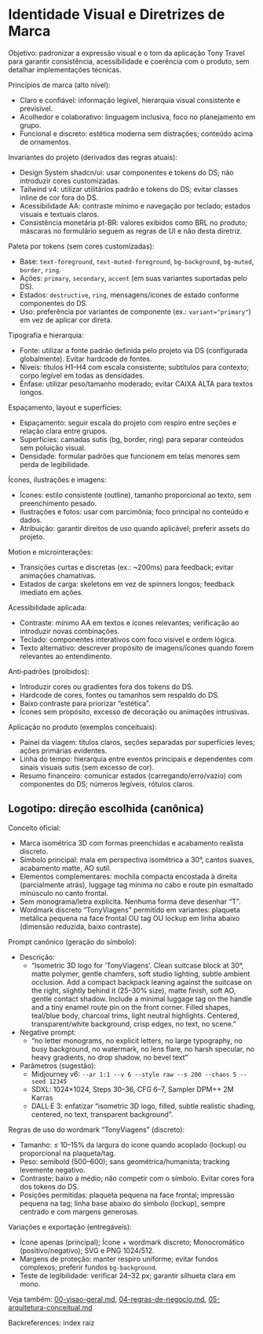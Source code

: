# Identidade Visual e Diretrizes de Marca

Objetivo: padronizar a expressão visual e o tom da aplicação Tony Travel para garantir consistência, acessibilidade e coerência com o produto, sem detalhar implementações técnicas.

Princípios de marca (alto nível):
- Claro e confiável: informação legível, hierarquia visual consistente e previsível.
- Acolhedor e colaborativo: linguagem inclusiva, foco no planejamento em grupo.
- Funcional e discreto: estética moderna sem distrações; conteúdo acima de ornamentos.

Invariantes do projeto (derivados das regras atuais):
- Design System shadcn/ui: usar componentes e tokens do DS; não introduzir cores customizadas.
- Tailwind v4: utilizar utilitários padrão e tokens do DS; evitar classes inline de cor fora do DS.
- Acessibilidade AA: contraste mínimo e navegação por teclado; estados visuais e textuais claros.
- Consistência monetária pt-BR: valores exibidos como BRL no produto; máscaras no formulário seguem as regras de UI e não desta diretriz.

Paleta por tokens (sem cores customizadas):
- Base: `text-foreground`, `text-muted-foreground`, `bg-background`, `bg-muted`, `border`, `ring`.
- Ações: `primary`, `secondary`, `accent` (em suas variantes suportadas pelo DS).
- Estados: `destructive`, `ring`, mensagens/ícones de estado conforme componentes do DS.
- Uso: preferência por variantes de componente (ex.: `variant="primary"`) em vez de aplicar cor direta.

Tipografia e hierarquia:
- Fonte: utilizar a fonte padrão definida pelo projeto via DS (configurada globalmente). Evitar hardcode de fontes.
- Níveis: títulos H1–H4 com escala consistente; subtítulos para contexto; corpo legível em todas as densidades.
- Ênfase: utilizar peso/tamanho moderado; evitar CAIXA ALTA para textos longos.

Espaçamento, layout e superfícies:
- Espaçamento: seguir escala do projeto com respiro entre seções e relação clara entre grupos.
- Superfícies: camadas sutis (bg, border, ring) para separar conteúdos sem poluição visual.
- Densidade: formular padrões que funcionem em telas menores sem perda de legibilidade.

Ícones, ilustrações e imagens:
- Ícones: estilo consistente (outline), tamanho proporcional ao texto, sem preenchimento pesado.
- Ilustrações e fotos: usar com parcimônia; foco principal no conteúdo e dados.
- Atribuição: garantir direitos de uso quando aplicável; preferir assets do projeto.

Motion e microinterações:
- Transições curtas e discretas (ex.: ~200ms) para feedback; evitar animações chamativas.
- Estados de carga: skeletons em vez de spinners longos; feedback imediato em ações.

Acessibilidade aplicada:
- Contraste: mínimo AA em textos e ícones relevantes; verificação ao introduzir novas combinações.
- Teclado: componentes interativos com foco visível e ordem lógica.
- Texto alternativo: descrever propósito de imagens/ícones quando forem relevantes ao entendimento.

Anti‑padrões (proibidos):
- Introduzir cores ou gradientes fora dos tokens do DS.
- Hardcode de cores, fontes ou tamanhos sem respaldo do DS.
- Baixo contraste para priorizar “estética”.
- Ícones sem propósito, excesso de decoração ou animações intrusivas.

Aplicação no produto (exemplos conceituais):
- Painel da viagem: títulos claros, seções separadas por superfícies leves; ações primárias evidentes.
- Linha do tempo: hierarquia entre eventos principais e dependentes com sinais visuais sutis (sem excesso de cor).
- Resumo financeiro: comunicar estados (carregando/erro/vazio) com componentes do DS; números legíveis, rótulos claros.

## Logotipo: direção escolhida (canônica)

Conceito oficial:
- Marca isométrica 3D com formas preenchidas e acabamento realista discreto.
- Símbolo principal: mala em perspectiva isométrica a 30°, cantos suaves, acabamento matte, AO sutil.
- Elementos complementares: mochila compacta encostada à direita (parcialmente atrás), luggage tag mínima no cabo e route pin esmaltado minúsculo no canto frontal.
- Sem monograma/letra explícita. Nenhuma forma deve desenhar “T”.
- Wordmark discreto “TonyViagens” permitido em variantes: plaqueta metálica pequena na face frontal OU tag OU lockup em linha abaixo (dimensão reduzida, baixo contraste).

Prompt canônico (geração do símbolo):
- Descrição:
  - “Isometric 3D logo for ‘TonyViagens’. Clean suitcase block at 30°, matte polymer, gentle chamfers, soft studio lighting, subtle ambient occlusion. Add a compact backpack leaning against the suitcase on the right, slightly behind it (25–30% size), matte finish, soft AO, gentle contact shadow. Include a minimal luggage tag on the handle and a tiny enamel route pin on the front corner. Filled shapes, teal/blue body, charcoal trims, light neutral highlights. Centered, transparent/white background, crisp edges, no text, no scene.”
- Negative prompt:
  - “no letter monograms, no explicit letters, no large typography, no busy background, no watermark, no lens flare, no harsh specular, no heavy gradients, no drop shadow, no bevel text”
- Parâmetros (sugestão):
  - Midjourney v6: `--ar 1:1 --v 6 --style raw --s 200 --chaos 5 --seed 12345`
  - SDXL: 1024×1024, Steps 30–36, CFG 6–7, Sampler DPM++ 2M Karras
  - DALL·E 3: enfatizar “isometric 3D logo, filled, subtle realistic shading, centered, no text, transparent background”.

Regras de uso do wordmark “TonyViagens” (discreto):
- Tamanho: ≤ 10–15% da largura do ícone quando acoplado (lockup) ou proporcional na plaqueta/tag.
- Peso: semibold (500–600); sans geométrica/humanista; tracking levemente negativo.
- Contraste: baixo a médio; não competir com o símbolo. Evitar cores fora dos tokens do DS.
- Posições permitidas: plaqueta pequena na face frontal; impressão pequena na tag; linha base abaixo do símbolo (lockup), sempre centrado e com margens generosas.

Variações e exportação (entregáveis):
- Ícone apenas (principal); Ícone + wordmark discreto; Monocromático (positivo/negativo); SVG e PNG 1024/512.
- Margens de proteção: manter respiro uniforme; evitar fundos complexos; preferir fundos `bg-background`.
- Teste de legibilidade: verificar 24–32 px; garantir silhueta clara em mono.

Veja também: [00-visao-geral.md](./00-visao-geral.md), [04-regras-de-negocio.md](./04-regras-de-negocio.md), [05-arquitetura-conceitual.md](./05-arquitetura-conceitual.md)

Backreferences: index raiz
